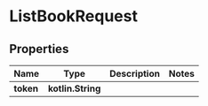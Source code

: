 
# ListBookRequest

## Properties
| Name | Type | Description | Notes |
| ------------ | ------------- | ------------- | ------------- |
| **token** | **kotlin.String** |  |  |



